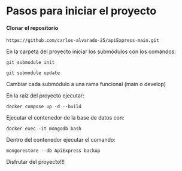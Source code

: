 # Pasos para iniciar el proyecto

#### Clonar el repositorio

```
https://github.com/carlos-alvarado-25/apiExpress-main.git
```

En la carpeta del proyecto iniciar los submódulos con los comandos:
```
git submodule init
```
```
git submodule update
```

Cambiar cada submódulo a una rama funcional (main o develop)

En la raíz del proyecto ejecutar:
```
docker compose up -d --build
```

Ejecutar el contenedor de la base de datos con:
```
docker exec -it mongodb bash
```

Dentro del contenedor ejecutar el comando:
```
mongorestore --db ApiExpress backup
```

Disfrutar del proyecto!!!